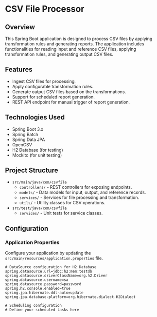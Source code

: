 # CSV File Processor

## Overview

This Spring Boot application is designed to process CSV files by applying transformation rules and generating reports. The application includes functionalities for reading input and reference CSV files, applying transformation rules, and generating output CSV files. 

## Features

- Ingest CSV files for processing.
- Apply configurable transformation rules.
- Generate output CSV files based on the transformations.
- Support for scheduled report generation.
- REST API endpoint for manual trigger of report generation.

## Technologies Used

- Spring Boot 3.x
- Spring Batch
- Spring Data JPA
- OpenCSV
- H2 Database (for testing)
- Mockito (for unit testing)

## Project Structure

- `src/main/java/com/csvfile`
  - `controllers/` - REST controllers for exposing endpoints.
  - `models/` - Data models for input, output, and reference records.
  - `services/` - Services for file processing and transformation.
  - `utils/` - Utility classes for CSV operations.
- `src/test/java/com/csvfile`
  - `services/` - Unit tests for service classes.

## Configuration

### Application Properties

Configure your application by updating the `src/main/resources/application.properties` file.

```properties
# DataSource configuration for H2 Database
spring.datasource.url=jdbc:h2:mem:testdb
spring.datasource.driverClassName=org.h2.Driver
spring.datasource.username=sa
spring.datasource.password=password
spring.h2.console.enabled=true
spring.jpa.hibernate.ddl-auto=update
spring.jpa.database-platform=org.hibernate.dialect.H2Dialect

# Scheduling configuration
# Define your scheduled tasks here
